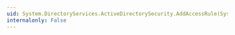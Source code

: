 ```yaml
---
uid: System.DirectoryServices.ActiveDirectorySecurity.AddAccessRule(System.DirectoryServices.ActiveDirectoryAccessRule)
internalonly: False
---
```

